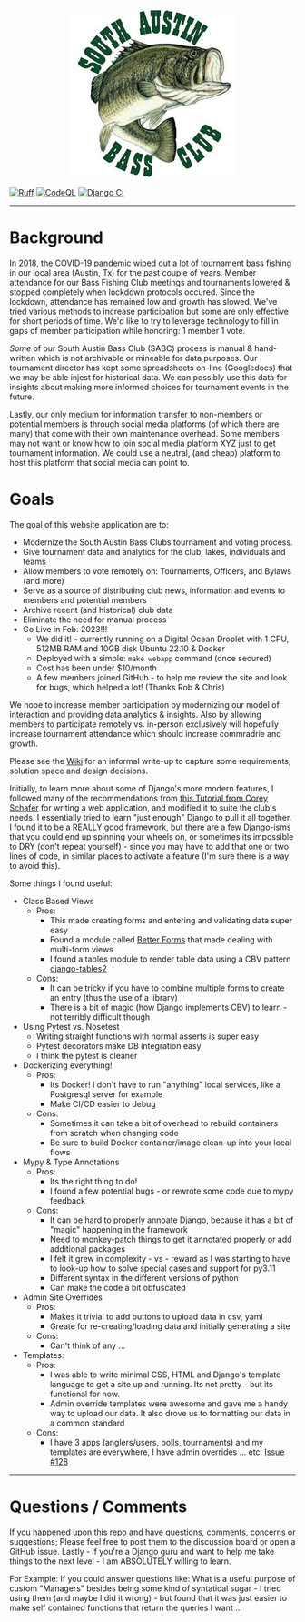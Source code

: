 <p align="center">
  <img align="center" src="sabc/media/profile_pics/default.jpg">
</p>

[![Ruff](https://img.shields.io/endpoint?url=https://raw.githubusercontent.com/astral-sh/ruff/main/assets/badge/v2.json)](https://github.com/astral-sh/ruff)
[![CodeQL](https://github.com/envasquez/SABC/actions/workflows/codeql-analysis.yml/badge.svg?branch=master)](https://github.com/envasquez/SABC/actions/workflows/codeql-analysis.yml)
[![Django CI](https://github.com/envasquez/SABC/actions/workflows/django.yml/badge.svg)](https://github.com/envasquez/SABC/actions/workflows/django.yml)

---

# Background
In 2018, the COVID-19 pandemic wiped out a lot of tournament bass fishing in our local area (Austin, Tx) for the past couple of years. Member attendance for our Bass Fishing Club meetings and tournaments lowered & stopped completely when lockdown protocols occured. Since the lockdown, attendance has remained low and growth has slowed. We've tried various methods to increase participation but some are only effective for short periods of time. We'd like to try to leverage technology to fill in gaps of member participation while honoring: 1 member 1 vote.

*Some* of our South Austin Bass Club (SABC) process is manual & hand-written which is not archivable or mineable for data purposes. Our tournament director has kept some spreadsheets on-line (Googledocs) that we may be able injest for historical data. We can possibly use this data for insights about making more informed choices for tournament events in the future.

Lastly, our only medium for information transfer to non-members or potential members is through social media platforms (of which there are many) that come with their own maintenance overhead. Some members may not want or know how to join social media platform XYZ just to get tournament information. We could use a neutral, (and cheap) platform to host this platform that social media can point to.


# Goals
The goal of this website application are to:
- Modernize the South Austin Bass Clubs tournament and voting process.
- Give tournament data and analytics for the club, lakes, individuals and teams
- Allow members to vote remotely on: Tournaments, Officers, and Bylaws (and more)
- Serve as a source of distributing club news, information and events to members and potential members
- Archive recent (and historical) club data
- Eliminate the need for manual process
- Go Live in Feb. 2023!!!
    - We did it! - currently running on a Digital Ocean Droplet with 1 CPU, 512MB RAM and 10GB disk Ubuntu 22.10 & Docker
    - Deployed with a simple: `make webapp` command (once secured)
    - Cost has been under $10/month
    - A few members joined GitHub - to help me review the site and look for bugs, which helped a lot! (Thanks Rob & Chris)

We hope to increase member participation by modernizing our model of interaction and providing data analytics & insights. Also by allowing members to participate remotely vs. in-person exclusively will hopefully increase tournament attendance which should increase commradrie and growth.

Please see the [Wiki](https://github.com/envasquez/SABC/wiki) for an informal write-up to capture some requirements, solution space and design decisions.

Initially, to learn more about some of Django's more modern features, I followed many of the recommendations from [this Tutorial from Corey Schafer](https://youtu.be/UmljXZIypDc) for writing a web application, and modified it to suite the club's needs. I essentially tried to learn "just enough" Django to pull it all together. I found it to be a REALLY good framework, but there are a few Django-isms that you could end up spinning your wheels on, or sometimes its impossible to DRY (don't repeat yourself) - since you may have to add that one or two lines of code, in similar places to activate a feature (I'm sure there is a way to avoid this).

Some things I found useful:
- Class Based Views
  - Pros:
    * This made creating forms and entering and validating data super easy
    * Found a module called [Better Forms](https://pypi.org/project/django-betterforms/) that made dealing with multi-form views
    * I found a tables module to render table data using a CBV pattern [django-tables2](https://django-tables2.readthedocs.io/en/latest/)
  - Cons:
    * It can be tricky if you have to combine multiple forms to create an entry (thus the use of a library)
    * There is a bit of magic (how Django implements CBV) to learn - not terribly difficult though
- Using Pytest vs. Nosetest
    * Writing straight functions with normal asserts is super easy
    * Pytest decorators make DB integration easy
    * I think the pytest is cleaner
- Dockerizing everything!
  - Pros:
    * Its Docker! I don't have to run "anything" local services, like a Postgresql server for example
    * Make CI/CD easier to debug
  - Cons:
    * Sometimes it can take a bit of overhead to rebuild containers from scratch when changing code
    * Be sure to build Docker container/image clean-up into your local flows
- Mypy & Type Annotations
  - Pros:
    * Its the right thing to do!
    * I found a few potential bugs - or rewrote some code due to mypy feedback
  - Cons:
    * It can be hard to properly annoate Django, because it has a bit of "magic" happening in the framework
    * Need to monkey-patch things to get it annotated properly or add additional packages
    * I felt it grew in complexity - vs - reward as I was starting to have to look-up how to solve special cases and support for py3.11
    * Different syntax in the different versions of python
    * Can make the code a bit obfuscated
- Admin Site Overrides
  - Pros:
      * Makes it trivial to add buttons to upload data in csv, yaml
      * Greate for re-creating/loading data and initially generating a site
  - Cons:
      * Can't think of any ...
- Templates:
  - Pros:
      * I was able to write minimal CSS, HTML and Django's template language to get a site up and running. Its not pretty - but its functional for now.
      * Admin override templates were awesome and gave me a handy way to upload our data. It also drove us to formatting our data in a common standard
  - Cons:
      * I have 3 apps (anglers/users, polls, tournaments) and my templates are everywhere, I have admin overrides ... etc. [Issue #128](https://github.com/envasquez/SABC/issues/128)
***

# Questions / Comments
If you happened upon this repo and have questions, comments, concerns or suggestions; Please feel free to post them to the discussion board or open a GitHub issue. Lastly - if you're a Django guru and want to help me take things to the next level - I am ABSOLUTELY willing to learn.

For Example: If you could answer questions like: What is a useful purpose of custom "Managers" besides being some kind of syntatical sugar - I tried using them (and maybe I did it wrong) - but found that it was just easier to make self contained functions that return the queries I want ...
